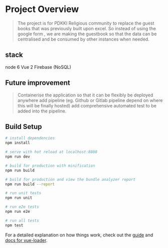 # Project Overview

> The project is for PDKKI Religious community to replace the guest books that was previously built upon excel. 
> So instead of using the google form , we are making the guestbook so that the data can be centralised and be consumed by other instances when needed.



## stack
node 6
Vue 2
Firebase (NoSQL)


## Future improvement
> Containerise the application so that it can be flexibly be deployed anywhere 
> add pipeline (eg. Github or Gitlab pipeline depend on where this will be finally hosted)
> add comprehensive automated test to be added into the pipeline.


## Build Setup

``` bash
# install dependencies
npm install

# serve with hot reload at localhost:8080
npm run dev

# build for production with minification
npm run build

# build for production and view the bundle analyzer report
npm run build --report

# run unit tests
npm run unit

# run e2e tests
npm run e2e

# run all tests
npm test
```

For a detailed explanation on how things work, check out the [guide](http://vuejs-templates.github.io/webpack/) and [docs for vue-loader](http://vuejs.github.io/vue-loader).
